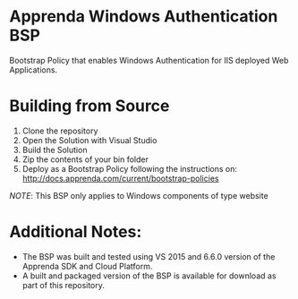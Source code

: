 # Apprenda Windows Authentication BSP
Bootstrap Policy that enables Windows Authentication for IIS deployed Web Applications.

# Building from Source
1. Clone the repository
2. Open the Solution with Visual Studio
3. Build the Solution
4. Zip the contents of your bin folder
5. Deploy as a Bootstrap Policy following the instructions on: http://docs.apprenda.com/current/bootstrap-policies

*NOTE*: This BSP only applies to Windows components of type website

# Additional Notes:
* The BSP was built and tested using VS 2015 and 6.6.0 version of the Apprenda SDK and Cloud Platform.
* A built and packaged version of the BSP is available for download as part of this repository.